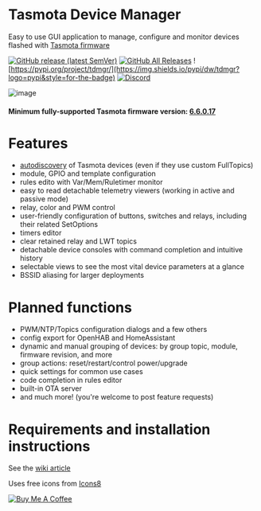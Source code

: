 # Tasmota Device Manager
Easy to use GUI application to manage, configure and monitor devices flashed with [Tasmota firmware](https://github.com/arendst/Tasmota)

[![GitHub release (latest SemVer)](https://img.shields.io/github/v/release/jziolkowski/tdm?style=for-the-badge)](https://github.com/jziolkowski/tdm/releases/latest)
[![GitHub All Releases](https://img.shields.io/github/downloads/jziolkowski/tdm/total?logo=github&style=for-the-badge)](https://github.com/jziolkowski/tdm/releases/latest)
![https://pypi.org/project/tdmgr/](https://img.shields.io/pypi/dw/tdmgr?logo=pypi&style=for-the-badge)
[![Discord](https://img.shields.io/discord/545967340794413078?logo=discord&style=for-the-badge)](https://discord.gg/d9FgEp)

![image](https://user-images.githubusercontent.com/11555742/66050573-bf764900-e52d-11e9-8356-e3dbf4ef6205.png)

#### Minimum fully-supported Tasmota firmware version: [6.6.0.17](https://github.com/arendst/Tasmota/blob/development/tasmota/CHANGELOG.md#66017-20191009)

# Features

 - [autodiscovery](https://github.com/jziolkowski/tdm/wiki/Autodiscovery) of Tasmota devices (even if they use custom FullTopics)
 - module, GPIO and template configuration
 - rules edito with Var/Mem/Ruletimer monitor
 - easy to read detachable telemetry viewers (working in active and passive mode) 
 - relay, color and PWM control
 - user-friendly configuration of buttons, switches and relays, including their related SetOptions
 - timers editor
 - clear retained relay and LWT topics
 - detachable device consoles with command completion and intuitive history 
 - selectable views to see the most vital device parameters at a glance
 - BSSID aliasing for larger deployments

# Planned functions
  
 - PWM/NTP/Topics configuration dialogs and a few others
 - config export for OpenHAB and HomeAssistant
 - dynamic and manual grouping of devices: by group topic, module, firmware revision, and more
 - group actions: reset/restart/control power/upgrade
 - quick settings for common use cases
 - code completion in rules editor
 - built-in OTA server
 - and much more! (you're welcome to post feature requests)

# Requirements and installation instructions

See the [wiki article](https://github.com/jziolkowski/tdm/wiki/Prerequisites-installation-and-running)

Uses free icons from [Icons8](https://icons8.com)

<a href="https://www.buymeacoffee.com/eYmkLXO" target="_blank"><img src="https://bmc-cdn.nyc3.digitaloceanspaces.com/BMC-button-images/custom_images/orange_img.png" alt="Buy Me A Coffee" style="height: auto !important;width: auto !important;" ></a>
